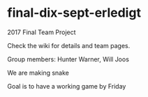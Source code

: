 # final-dix-sept-erledigt
2017 Final Team Project

Check the wiki for details and team pages.


Group members: Hunter Warner, Will Joos

We are making snake

Goal is to have a working game by Friday
